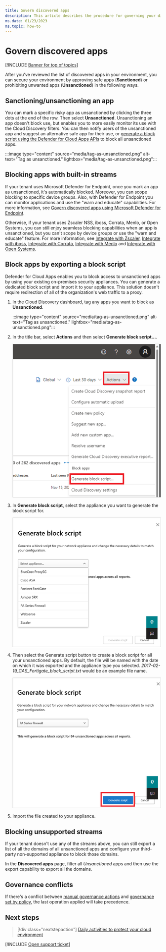 ```yaml
---
title: Govern discovered apps 
description: This article describes the procedure for governing your discovered apps by blocking their usage in your organization.
ms.date: 01/23/2023
ms.topic: how-to
---
```


# Govern discovered apps

[!INCLUDE [Banner for top of topics](includes/banner.md)]

After you've reviewed the list of discovered apps in your environment, you can secure your environment by approving safe apps (**Sanctioned**) or prohibiting unwanted apps (**Unsanctioned**) in the following ways.

## Sanctioning/unsanctioning an app

You can mark a specific risky app as unsanctioned by clicking the three dots at the end of the row. Then select **Unsanctioned**. Unsanctioning an app doesn't block use, but enables you to more easily monitor its use with the Cloud Discovery filters. You can then notify users of the unsanctioned app and suggest an alternative safe app for their use, or [generate a block script using the Defender for Cloud Apps APIs](api-discovery-script.md) to block all unsanctioned apps.

  :::image type="content" source="media/tag-as-unsanctioned.png" alt-text="Tag as unsanctioned." lightbox="media/tag-as-unsanctioned.png":::

## Blocking apps with built-in streams

If your tenant uses Microsoft Defender for Endpoint, once you mark an app as unsanctioned, it's automatically blocked. Moreover, you can scope blocking to specific device groups. Also, with Defender for Endpoint you can monitor applications and use the "warn and educate" capabilities. For more information, see [Govern discovered apps using Microsoft Defender for Endpoint](mde-govern.md).

Otherwise, if your tenant uses Zscaler NSS, iboss, Corrata, Menlo, or Open Systems, you can still enjoy seamless blocking capabilities when an app is unsanctioned, but you can't scope by device groups or use the "warn and educate" feature. For more information, see [Integrate with Zscaler](zscaler-integration.md), [Integrate with iboss](iboss-integration.md), [Integrate with Corrata](Corrata-integration.md), [Integrate with Menlo](menlo-integration.md) and [Integrate with Open Systems](open-systems-integration.md).

## Block apps by exporting a block script

Defender for Cloud Apps enables you to block access to unsanctioned apps by using your existing on-premises security appliances. You can generate a dedicated block script and import it to your appliance. This solution doesn't require redirection of all of the organization's web traffic to a proxy.

1. In the Cloud Discovery dashboard, tag any apps you want to block as **Unsanctioned**.

    :::image type="content" source="media/tag-as-unsanctioned.png" alt-text="Tag as unsanctioned." lightbox="media/tag-as-unsanctioned.png":::

2. In the title bar, select **Actions** and then select **Generate block script...**.

    ![Generate block script.](media/generate-block-script.png)

3. In **Generate block script**, select the appliance you want to generate the block script for.

    ![Generate block script pop-up.](media/generate-block-script-pop-up.png)

4. Then select the Generate script button to create a block script for all your unsanctioned apps. By default, the file will be named with the date on which it was exported and the appliance type you selected. *2017-02-19_CAS_Fortigate_block_script.txt* would be an example file name.

   ![Generate block script button.](media/generate-block-script-button.png)

5. Import the file created to your appliance.

## Blocking unsupported streams

If your tenant doesn't use any of the streams above, you can still export a list of all the domains of all unsanctioned apps and configure your third-party non-supported appliance to block those domains.

In the **Discovered apps** page, filter all *Unsanctioned* apps and then use the export capability to export all the domains.

## Governance conflicts

If there's a conflict between [manual governance actions](#sanctioningunsanctioning-an-app) and [governance set by policy](cloud-discovery-policies.md), the last operation applied will take precedence.

## Next steps

> [!div class="nextstepaction"]
> [Daily activities to protect your cloud environment](daily-activities-to-protect-your-cloud-environment.md)

[!INCLUDE [Open support ticket](includes/support.md)]
